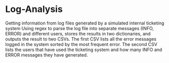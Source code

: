 # Log-Analysis
Getting information from log files generated by a simulated internal ticketing system
Using regex to parse the log file into separate messages (INFO, ERROR) and different users, stores the results in two dictionaries, and outputs the result to two CSVs. 
The first CSV lists all the error messages logged in the system sorted by the most frequent error.
The second CSV lists the users that have used the ticketing system and how many INFO and ERROR messages they have generated. 

